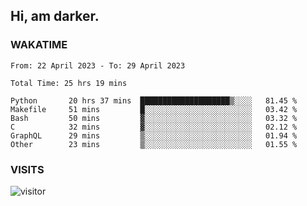## Hi, am darker.

### WAKATIME

<!--START_SECTION:waka-->

```text
From: 22 April 2023 - To: 29 April 2023

Total Time: 25 hrs 19 mins

Python       20 hrs 37 mins  ████████████████████▒░░░░   81.45 %
Makefile     51 mins         █░░░░░░░░░░░░░░░░░░░░░░░░   03.42 %
Bash         50 mins         ▓░░░░░░░░░░░░░░░░░░░░░░░░   03.32 %
C            32 mins         ▓░░░░░░░░░░░░░░░░░░░░░░░░   02.12 %
GraphQL      29 mins         ▒░░░░░░░░░░░░░░░░░░░░░░░░   01.94 %
Other        23 mins         ▒░░░░░░░░░░░░░░░░░░░░░░░░   01.55 %
```

<!--END_SECTION:waka-->

### VISITS
<!-- i should probably build this when i will have some time -->
![visitor](https://profile-counter.glitch.me/sanix-darker/count.svg)
